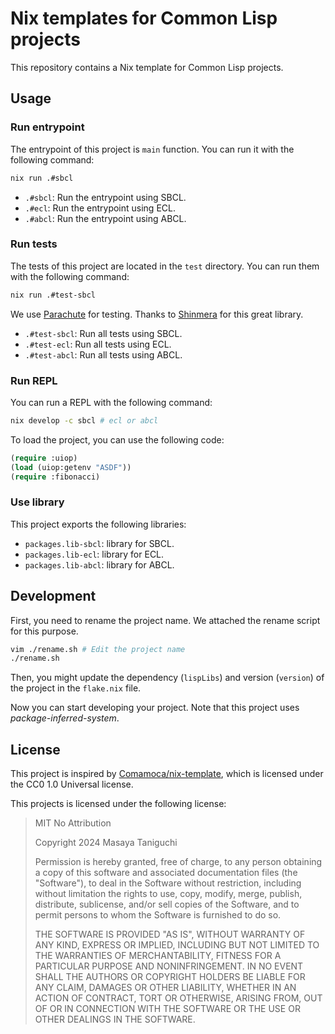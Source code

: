 # Nix templates for Common Lisp projects

This repository contains a Nix template for Common Lisp projects.

## Usage

### Run entrypoint

The entrypoint of this project is `main` function.
You can run it with the following command:

```sh
nix run .#sbcl
```

- `.#sbcl`: Run the entrypoint using SBCL.
- `.#ecl`: Run the entrypoint using ECL.
- `.#abcl`: Run the entrypoint using ABCL.

### Run tests

The tests of this project are located in the `test` directory.
You can run them with the following command:

```sh
nix run .#test-sbcl
```

We use [Parachute](https://github.com/Shinmera/parachute) for testing.
Thanks to [Shinmera](https://github.com/Shinmera) for this great library.

- `.#test-sbcl`: Run all tests using SBCL.
- `.#test-ecl`: Run all tests using ECL.
- `.#test-abcl`: Run all tests using ABCL.


### Run REPL

You can run a REPL with the following command:

```sh
nix develop -c sbcl # ecl or abcl
```

To load the project, you can use the following code:

```lisp
(require :uiop)
(load (uiop:getenv "ASDF"))
(require :fibonacci)
```

### Use library

This project exports the following libraries:

- `packages.lib-sbcl`: library for SBCL.
- `packages.lib-ecl`: library for ECL.
- `packages.lib-abcl`: library for ABCL.

## Development

First, you need to rename the project name.
We attached the rename script for this purpose.

```sh
vim ./rename.sh # Edit the project name
./rename.sh
```

Then, you might update the dependency (`lispLibs`)
and version (`version`) of the project in the `flake.nix` file.

Now you can start developing your project.
Note that this project uses _package-inferred-system_.

## License

This project is inspired by
[Comamoca/nix-template](https://github.com/Comamoca/scaffold/tree/main/cl-nix),
which is licensed under the CC0 1.0 Universal license.

This projects is licensed under the following license:

>
> MIT No Attribution
>
> Copyright 2024 Masaya Taniguchi
>
> Permission is hereby granted, free of charge, to any person obtaining a copy of this
> software and associated documentation files (the "Software"), to deal in the Software
> without restriction, including without limitation the rights to use, copy, modify,
> merge, publish, distribute, sublicense, and/or sell copies of the Software, and to
> permit persons to whom the Software is furnished to do so.
>
> THE SOFTWARE IS PROVIDED "AS IS", WITHOUT WARRANTY OF ANY KIND, EXPRESS OR IMPLIED,
> INCLUDING BUT NOT LIMITED TO THE WARRANTIES OF MERCHANTABILITY, FITNESS FOR A
> PARTICULAR PURPOSE AND NONINFRINGEMENT. IN NO EVENT SHALL THE AUTHORS OR COPYRIGHT
> HOLDERS BE LIABLE FOR ANY CLAIM, DAMAGES OR OTHER LIABILITY, WHETHER IN AN ACTION
> OF CONTRACT, TORT OR OTHERWISE, ARISING FROM, OUT OF OR IN CONNECTION WITH THE
> SOFTWARE OR THE USE OR OTHER DEALINGS IN THE SOFTWARE.

